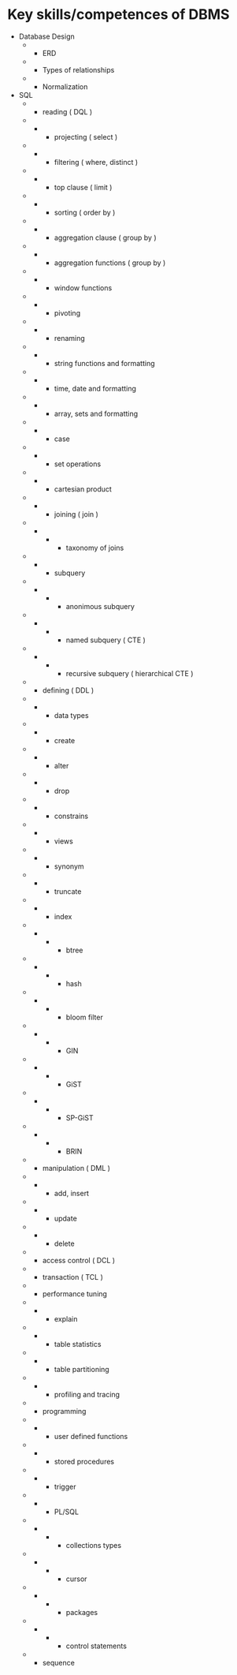 # Key skills/competences of DBMS

- Database Design
  - - ERD
  - - Types of relationships
  - - Normalization
- SQL
  - - reading ( DQL )
  - - - projecting ( select )
  - - - filtering ( where, distinct )
  - - - top clause ( limit )
  - - - sorting ( order by )
  - - - aggregation clause ( group by )
  - - - aggregation functions ( group by )
  - - - window functions
  - - - pivoting
  - - - renaming
  - - - string functions and formatting
  - - - time, date and formatting
  - - - array, sets and formatting
  - - - case
  - - - set operations
  - - - cartesian product
  - - - joining ( join )
  - - - - taxonomy of joins
  - - - subquery
  - - - - anonimous subquery
  - - - - named subquery ( CTE )
  - - - - recursive subquery ( hierarchical CTE )
  - - defining ( DDL )
  - - - data types
  - - - create
  - - - alter
  - - - drop
  - - - constrains
  - - - views
  - - - synonym
  - - - truncate
  - - - index
  - - - - btree
  - - - - hash
  - - - - bloom filter
  - - - - GIN
  - - - - GiST
  - - - - SP-GiST
  - - - - BRIN
  - - manipulation ( DML )
  - - - add, insert
  - - - update
  - - - delete
  - - access control ( DCL )
  - - transaction ( TCL )
  - - performance tuning
  - - - explain
  - - - table statistics
  - - - table partitioning
  - - - profiling and tracing
  - - programming
  - - - user defined functions
  - - - stored procedures
  - - - trigger
  - - - PL/SQL
  - - - - collections types
  - - - - cursor
  - - - - packages
  - - - - control statements
  - - sequence
